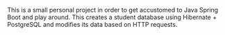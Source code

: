 This is a small personal project in order to get accustomed to Java Spring Boot and play around. 
This creates a student database using Hibernate + PostgreSQL and modifies its data based on HTTP requests. 
